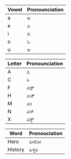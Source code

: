 |Vowel|Pronounciation|
|-|-|
|a|ಅ|
|e|ಎ|
|i|ಐ|
|o|ಓ|
|u|ಅ|

|Letter| Pronounciation|
|-|-|
|A|ಎ|
|C|ಸಿ|
|F|ಎಫ್|
|H|ಎಚ್|
|M|ಎಂ|
|N|ಎನ್|
|X|ಎಕ್ಸ್|

|Word|Pronouciation|
|-|-|
|Hero | ಹೀರೋ|
|History|ಹಿಸ್ಟರಿ|


